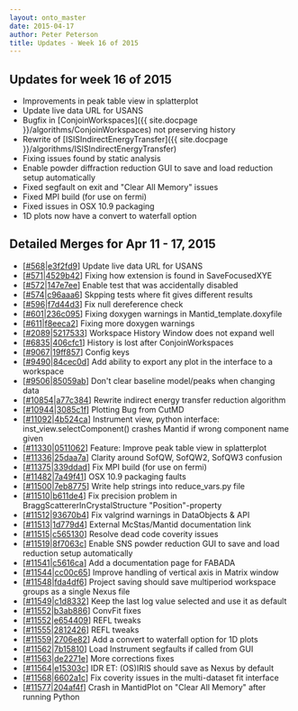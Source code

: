 ```yaml
---
layout: onto_master
date: 2015-04-17
author: Peter Peterson
title: Updates - Week 16 of 2015
---
```

Updates for week 16 of 2015
---------------------------
* Improvements in peak table view in splatterplot
* Update live data URL for USANS
* Bugfix in [ConjoinWorkspaces]({{ site.docpage }}/algorithms/ConjoinWorkspaces) not preserving history
* Rewrite of [ISISIndirectEnergyTransfer]({{ site.docpage }}/algorithms/ISISIndirectEnergyTransfer)
* Fixing issues found by static analysis
* Enable powder diffraction reduction GUI to save and load reduction setup automatically
* Fixed segfault on exit and "Clear All Memory" issues
* Fixed MPI build (for use on fermi)
* Fixed issues in OSX 10.9 packaging
* 1D plots now have a convert to waterfall option 

Detailed Merges for Apr 11 - 17, 2015
-------------------------------------
* \[[#568](https://github.com/mantidproject/mantid/pull/568)\|[e3f2fd9](https://github.com/mantidproject/mantid/commit/e3f2fd9844b227387c74e6ba5ac69aee7b92c971)\] Update live data URL for USANS
* \[[#571](https://github.com/mantidproject/mantid/pull/571)\|[4529b42](https://github.com/mantidproject/mantid/commit/4529b426756bb8418dcaebb3d0e70a1c73a9e213)\] Fixing how extension is found in SaveFocusedXYE
* \[[#572](https://github.com/mantidproject/mantid/pull/572)\|[147e7ee](https://github.com/mantidproject/mantid/commit/147e7ee31c2bba185cb46a045446bf42a7152060)\] Enable test that was accidentally disabled
* \[[#574](https://github.com/mantidproject/mantid/pull/574)\|[c96aaa6](https://github.com/mantidproject/mantid/commit/c96aaa63c688b52ce67dd83dc89325381ef45a1b)\] Skpping tests where fit gives different results
* \[[#596](https://github.com/mantidproject/mantid/pull/596)\|[f7d44d3](https://github.com/mantidproject/mantid/commit/f7d44d341532236723fc6f64596e6c3699c72569)\] Fix null dereference check
* \[[#601](https://github.com/mantidproject/mantid/pull/601)\|[236c095](https://github.com/mantidproject/mantid/commit/236c0950a616aa2d01b0f259f7425abdbc42b136)\] Fixing doxygen warnings in Mantid_template.doxyfile
* \[[#611](https://github.com/mantidproject/mantid/pull/611)\|[f8eeca2](https://github.com/mantidproject/mantid/commit/f8eeca29d16d7988c462c7ae44512cf3126c0c9d)\] Fixing more doxygen warnings
* \[[#2089](http://trac.mantidproject.org/mantid/ticket/2089)\|[5217533](https://github.com/mantidproject/mantid/commit/5217533fd22d4979f39bc3f21e0c04936bf32596)\] Workspace History Window does not expand well
* \[[#6835](http://trac.mantidproject.org/mantid/ticket/6835)\|[406cfc1](https://github.com/mantidproject/mantid/commit/406cfc18a26b0ed2c77825eb9c3bdf546e349416)\] History is lost after ConjoinWorkspaces
* \[[#9067](http://trac.mantidproject.org/mantid/ticket/9067)\|[19ff857](https://github.com/mantidproject/mantid/commit/19ff857cbb0944afd11d12ee83e0475f1380ccb3)\] Config keys
* \[[#9490](http://trac.mantidproject.org/mantid/ticket/9490)\|[84cec0d](https://github.com/mantidproject/mantid/commit/84cec0d61d54c3d48374affc8fbb3bc12b648ef1)\] Add ability to export any plot in the interface to a workspace
* \[[#9506](http://trac.mantidproject.org/mantid/ticket/9506)\|[85059ab](https://github.com/mantidproject/mantid/commit/85059abaf7cb01259aa2ae4dde2d8090cc15550c)\] Don't clear baseline model/peaks when changing data
* \[[#10854](http://trac.mantidproject.org/mantid/ticket/10854)\|[a77c384](https://github.com/mantidproject/mantid/commit/a77c3846a562f6203c4d712e22fd41cd1792debc)\] Rewrite indirect energy transfer reduction algorithm
* \[[#10944](http://trac.mantidproject.org/mantid/ticket/10944)\|[3085c1f](https://github.com/mantidproject/mantid/commit/3085c1f1b5dacc9cf3c6d41d366982a4e485b16c)\] Plotting Bug from CutMD
* \[[#11092](http://trac.mantidproject.org/mantid/ticket/11092)\|[4b524ca](https://github.com/mantidproject/mantid/commit/4b524cae335acf175bd335169ecfa7e805ea60bf)\] Instrument view, python interface: inst_view.selectComponent() crashes Mantid if wrong component name given
* \[[#11330](http://trac.mantidproject.org/mantid/ticket/11330)\|[0511062](https://github.com/mantidproject/mantid/commit/0511062ee33813e2e1b1beff0f5088be5203d04b)\] Feature: Improve peak table view in splatterplot
* \[[#11336](http://trac.mantidproject.org/mantid/ticket/11336)\|[25daa7a](https://github.com/mantidproject/mantid/commit/25daa7a25415d3547bb61af70252462d4a78cbe5)\] Clarity around SofQW, SofQW2, SofQW3 confusion
* \[[#11375](http://trac.mantidproject.org/mantid/ticket/11375)\|[339ddad](https://github.com/mantidproject/mantid/commit/339ddad0ebf99500aab78f7323072300ab323a54)\] Fix MPI build (for use on fermi)
* \[[#11482](http://trac.mantidproject.org/mantid/ticket/11482)\|[7a49f41](https://github.com/mantidproject/mantid/commit/7a49f4161ec76dd49b28ba585c6b5fe44238d0e8)\] OSX 10.9 packaging faults
* \[[#11500](http://trac.mantidproject.org/mantid/ticket/11500)\|[7eb8775](https://github.com/mantidproject/mantid/commit/7eb8775152b32e51cd8e9d86ab7939284baf2eb7)\] Write help strings into reduce_vars.py file
* \[[#11510](http://trac.mantidproject.org/mantid/ticket/11510)\|[b611de4](https://github.com/mantidproject/mantid/commit/b611de4a0f6f0829392d136d32f93ba0988c809a)\] Fix precision problem in BraggScattererInCrystalStructure "Position"-property
* \[[#11512](http://trac.mantidproject.org/mantid/ticket/11512)\|[93670b4](https://github.com/mantidproject/mantid/commit/93670b4cd29e332ae75bcdd6fb900b05ec932397)\] Fix valgrind warnings in DataObjects &amp; API
* \[[#11513](http://trac.mantidproject.org/mantid/ticket/11513)\|[1d779d4](https://github.com/mantidproject/mantid/commit/1d779d4871640f03154fcfe3900c3321f8249d9a)\] External McStas/Mantid documentation link
* \[[#11515](http://trac.mantidproject.org/mantid/ticket/11515)\|[c565130](https://github.com/mantidproject/mantid/commit/c565130109bc0911364a660b284202dd8c8f0ee5)\] Resolve dead code coverity issues
* \[[#11519](http://trac.mantidproject.org/mantid/ticket/11519)\|[8f7063c](https://github.com/mantidproject/mantid/commit/8f7063ccbb164a28ab030698e0f010f22462bf1e)\] Enable SNS powder reduction GUI to save and load reduction setup automatically
* \[[#11541](http://trac.mantidproject.org/mantid/ticket/11541)\|[c5616ca](https://github.com/mantidproject/mantid/commit/c5616caf6a77d8775bf8aa751042fdf03999e0e0)\] Add a documentation page for FABADA
* \[[#11544](http://trac.mantidproject.org/mantid/ticket/11544)\|[cc00c65](https://github.com/mantidproject/mantid/commit/cc00c65d0d2174d8ed213dbdfb0b4d88aebfc9a4)\] Improve handling of vertical axis in Matrix window
* \[[#11548](http://trac.mantidproject.org/mantid/ticket/11548)\|[fda4df6](https://github.com/mantidproject/mantid/commit/fda4df6d2069a4bbdad7c86bc10d88473bdad207)\] Project saving should save multiperiod workspace groups as a single Nexus file
* \[[#11549](http://trac.mantidproject.org/mantid/ticket/11549)\|[c1d8332](https://github.com/mantidproject/mantid/commit/c1d8332b36a065bb4b69cfd33d5037577a92adfb)\] Keep the last log value selected and use it as default
* \[[#11552](http://trac.mantidproject.org/mantid/ticket/11552)\|[b3ab886](https://github.com/mantidproject/mantid/commit/b3ab8866c1d51754a560fb0c1ea0f4519326c57f)\] ConvFit fixes
* \[[#11552](http://trac.mantidproject.org/mantid/ticket/11552)\|[e654409](https://github.com/mantidproject/mantid/commit/e6544095456dc6836d6b7fcf446b50fe32e6e38d)\] REFL tweaks
* \[[#11555](http://trac.mantidproject.org/mantid/ticket/11555)\|[2812426](https://github.com/mantidproject/mantid/commit/2812426067a498d1a2b240f7ae2a596458c64bce)\] REFL tweaks
* \[[#11559](http://trac.mantidproject.org/mantid/ticket/11559)\|[2706e82](https://github.com/mantidproject/mantid/commit/2706e82e5672d12f74aeef2d309868634fc00e32)\] Add a convert to waterfall option for 1D plots
* \[[#11562](http://trac.mantidproject.org/mantid/ticket/11562)\|[7b15810](https://github.com/mantidproject/mantid/commit/7b158106f648c3a3804bba1ae197f0251329c2a1)\] Load Instrument segfaults if called from GUI
* \[[#11563](http://trac.mantidproject.org/mantid/ticket/11563)\|[de2271e](https://github.com/mantidproject/mantid/commit/de2271ec3d479ccbe5965bad52a095fda58f6cda)\] More corrections fixes
* \[[#11564](http://trac.mantidproject.org/mantid/ticket/11564)\|[e15303c](https://github.com/mantidproject/mantid/commit/e15303ced3042f18fb9e9f00cdb880086b647e6b)\] IDR ET: (OS)IRIS should save as Nexus by default
* \[[#11568](http://trac.mantidproject.org/mantid/ticket/11568)\|[6602a1c](https://github.com/mantidproject/mantid/commit/6602a1c61f00c059da20842299c9deb403d7ec10)\] Fix coverity issues in the multi-dataset fit interface
* \[[#11577](http://trac.mantidproject.org/mantid/ticket/11577)\|[204af4f](https://github.com/mantidproject/mantid/commit/204af4fd21683ecdb2ad39bb1c915cb6c04ca0d1)\] Crash in MantidPlot on "Clear All Memory" after running Python
